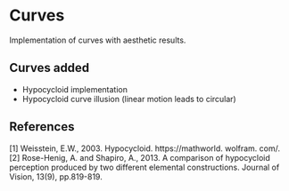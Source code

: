 # Curves
Implementation of curves with aesthetic results.
## Curves added
- Hypocycloid implementation
- Hypocycloid curve illusion (linear motion leads to circular)

## References
<a id="1">[1]</a> Weisstein, E.W., 2003. Hypocycloid. https://mathworld. wolfram. com/.
<a id="1">[2]</a> Rose-Henig, A. and Shapiro, A., 2013. A comparison of hypocycloid perception produced by two different elemental constructions. Journal of Vision, 13(9), pp.819-819.
